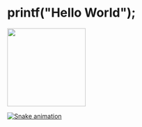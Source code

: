 # printf("Hello World");
<div> 
  <a href="https://github.com/vitoriaaraujo">
  <img height="180em" src="https://github-readme-stats.vercel.app/api?username=vitoriaaraujo&show_icons=true&theme=dracula&include_all_commits=true&count_private=true"/>
</div>
  
  ![Snake animation](https://github.com/vitoriaaraujo/vitoriaaraujo/blob/output/github-contribution-grid-snake.svg)



